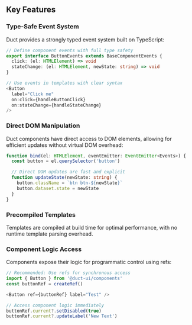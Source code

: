 ## Key Features

### Type-Safe Event System

Duct provides a strongly typed event system built on TypeScript:

~~~typescript
// Define component events with full type safety
export interface ButtonEvents extends BaseComponentEvents {
  click: (el: HTMLElement) => void
  stateChange: (el: HTMLElement, newState: string) => void
}

// Use events in templates with clear syntax
<Button
  label="Click me"
  on:click={handleButtonClick}
  on:stateChange={handleStateChange}
/>
~~~

### Direct DOM Manipulation

Duct components have direct access to DOM elements, allowing for efficient updates without virtual DOM overhead:

~~~typescript
function bind(el: HTMLElement, eventEmitter: EventEmitter<Events>) {
  const button = el.querySelector('button')

  // Direct DOM updates are fast and explicit
  function updateState(newState: string) {
    button.className = `btn btn-${newState}`
    button.dataset.state = newState
  }
}
~~~

### Precompiled Templates

Templates are compiled at build time for optimal performance, with no runtime template parsing overhead.

### Component Logic Access

Components expose their logic for programmatic control using refs:

~~~typescript
// Recommended: Use refs for synchronous access
import { Button } from '@duct-ui/components'
const buttonRef = createRef()

<Button ref={buttonRef} label="Test" />

// Access component logic immediately
buttonRef.current?.setDisabled(true)
buttonRef.current?.updateLabel('New Text')
~~~